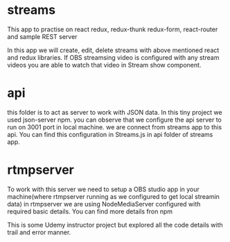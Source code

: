 # streams
 This app to practise on react redux, redux-thunk redux-form, react-router and sample REST server 
 
 In this app we will create, edit, delete streams with above mentioned react and redux libraries. If OBS streamsing video is configured with any stream videos you are able to watch that video in Stream show component. 


# api
this folder is to act as server to work with JSON data. In this tiny project we used json-server npm.
you can observe that we configure the api server to run on 3001 port in local machine. we are connect from streams app to this api. You can find this configuration in Streams.js in api folder of streams app.


# rtmpserver
To work with this server we need to setup a OBS studio app in your machine(where rtmpserver running as we configured to get local streamin data)
in rtmpserver we are using NodeMediaServer configured with required basic details. You can find more details fron npm


This is some Udemy instructor project but explored all the code details with trail and error manner.